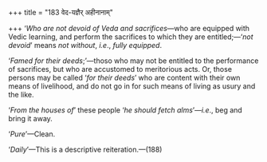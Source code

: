 +++
title = "183 वेद-यज्ञैर् अहीनानाम्"

+++
‘*Who are not devoid of Veda and sacrifices*—who are equipped with Vedic
learning, and perform the sacrifices to which they are entitled;—‘*not
devoid*’ means *not without*, *i.e*., *fully equipped*.

‘*Famed for their deeds*;’—thoso who may not be entitled to the
performance of sacrifices, but who are accustomed to meritorious acts.
Or, those persons may be called ‘*for their deeds*’ who are content with
their own means of livelihood, and do not go in for such means of living
as usury and the like.

‘*From the houses of*’ these people ‘*he should fetch alms*’—*i.e*., beg
and bring it away.

‘*Pure*’—Clean.

‘*Daily*’—This is a descriptive reiteration.—(188)


